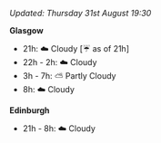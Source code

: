 *Updated: Thursday 31st August 19:30*

**Glasgow**

* 21h: :cloud: Cloudy [:umbrella: as of 21h]
* 22h - 2h: :cloud: Cloudy
* 3h - 7h: :partly_sunny: Partly Cloudy
* 8h: :cloud: Cloudy

**Edinburgh**

* 21h - 8h: :cloud: Cloudy
